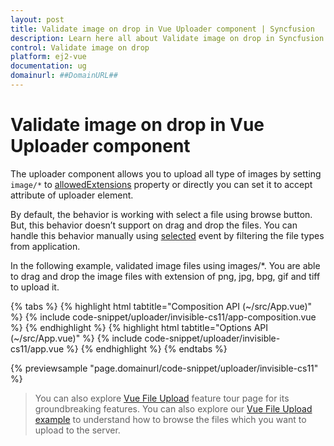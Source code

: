```yaml
---
layout: post
title: Validate image on drop in Vue Uploader component | Syncfusion
description: Learn here all about Validate image on drop in Syncfusion Vue Uploader component of Syncfusion Essential JS 2 and more.
control: Validate image on drop 
platform: ej2-vue
documentation: ug
domainurl: ##DomainURL##
---
```


# Validate image on drop in Vue Uploader component

The uploader component allows you to upload all type of images by setting `image/*` to [allowedExtensions](https://ej2.syncfusion.com/vue/documentation/api/uploader/#allowedextensions) property or directly you can set it to accept attribute of uploader element.

By default, the behavior is working with select a file using browse button. But, this behavior doesn’t support on drag and drop the files. You can handle this behavior manually using [selected](https://ej2.syncfusion.com/vue/documentation/api/uploader/#selected) event by filtering the file types from application.

In the following example, validated image files using images/*. You are able to drag and drop the image files with extension of png, jpg, bpg, gif and tiff to upload it.

{% tabs %}
{% highlight html tabtitle="Composition API (~/src/App.vue)" %}
{% include code-snippet/uploader/invisible-cs11/app-composition.vue %}
{% endhighlight %}
{% highlight html tabtitle="Options API (~/src/App.vue)" %}
{% include code-snippet/uploader/invisible-cs11/app.vue %}
{% endhighlight %}
{% endtabs %}
        
{% previewsample "page.domainurl/code-snippet/uploader/invisible-cs11" %}

>You can also explore [Vue File Upload](https://www.syncfusion.com/vue-ui-components/vue-file-upload) feature tour page for its groundbreaking features. You can also explore our [Vue File Upload example](https://ej2.syncfusion.com/vue/demos/#/material/uploader/default.html) to understand how to browse the files which you want to upload to the server.